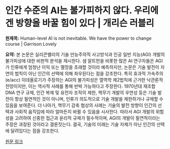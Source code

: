 # 인간 수준의 AI는 불가피하지 않다. 우리에겐 방향을 바꿀 힘이 있다 | 개리슨 러블리

**원제목:** Human-level AI is not inevitable. We have the power to change course | Garrison Lovely

**요약:** 본 논문은 실리콘밸리의 기술 만능주의적 사고방식과 인공 일반 지능(AGI) 개발의 불가피성에 대한 비판적 분석을 제시한다. 샘 알트먼을 비롯한 많은 AI 연구자들은 AGI가 인류에게 엄청난 이익 또는 멸망을 초래할 것이라 예측하지만,  논문은 기술 발전이 자연의 법칙이 아닌 인간의 선택에 의해 좌우된다는 점을 강조한다.  특히 효과적 가속주의(e/acc) 이데올로기가 주장하는 AGI의 불가피성은 열역학 제2법칙에 근거한 낙관론적 전망이지만, 이는 역사적 사례를 통해 반박 가능하다고 주장한다.  1970년대 재조합 DNA 연구 규제, 인간 복제 및 유전자 조작의 제한, 핵무기 개발의 우연성 등은 기술 발전이 항상 필연적인 것이 아니며, 인류가 의도적으로 기술 개발을 제한하거나 규제할 수 있음을 보여준다.  더 나아가, 핵무기 감축 협상의 사례는 기술의 발전 방향이 인간의 선택과 사회적 움직임에 따라 얼마든지 바뀔 수 있음을 시사한다. 따라서 AGI 개발의 위험성을 고려하여 신중한 접근과 윤리적 규제가 필수적이며, AGI의 개발이 필연적이라는 주장은 과장된 것이라고 결론짓는다.  결국, 기술의 미래는 기술 자체가 아닌 인간의 선택에 달려있다는 점을 강조한다.

[원문 링크](https://www.theguardian.com/commentisfree/ng-interactive/2025/jul/21/human-level-artificial-intelligence)
